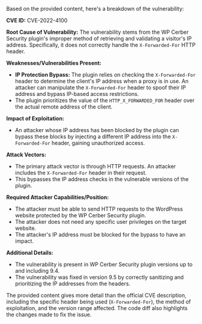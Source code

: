 Based on the provided content, here's a breakdown of the vulnerability:

**CVE ID:** CVE-2022-4100

**Root Cause of Vulnerability:**
The vulnerability stems from the WP Cerber Security plugin's improper method of retrieving and validating a visitor's IP address. Specifically, it does not correctly handle the `X-Forwarded-For` HTTP header.

**Weaknesses/Vulnerabilities Present:**
- **IP Protection Bypass:** The plugin relies on checking the `X-Forwarded-For` header to determine the client's IP address when a proxy is in use. An attacker can manipulate the `X-Forwarded-For` header to spoof their IP address and bypass IP-based access restrictions.
- The plugin prioritizes the value of the `HTTP_X_FORWARDED_FOR` header over the actual remote address of the client.

**Impact of Exploitation:**
- An attacker whose IP address has been blocked by the plugin can bypass these blocks by injecting a different IP address into the `X-Forwarded-For` header, gaining unauthorized access.

**Attack Vectors:**
- The primary attack vector is through HTTP requests. An attacker includes the `X-Forwarded-For` header in their request.
- This bypasses the IP address checks in the vulnerable versions of the plugin.

**Required Attacker Capabilities/Position:**
- The attacker must be able to send HTTP requests to the WordPress website protected by the WP Cerber Security plugin.
- The attacker does not need any specific user privileges on the target website.
- The attacker's IP address must be blocked for the bypass to have an impact.

**Additional Details:**
- The vulnerability is present in WP Cerber Security plugin versions up to and including 9.4.
- The vulnerability was fixed in version 9.5 by correctly sanitizing and prioritizing the IP addresses from the headers.

The provided content gives more detail than the official CVE description, including the specific header being used (`X-Forwarded-For`), the method of exploitation, and the version range affected. The code diff also highlights the changes made to fix the issue.